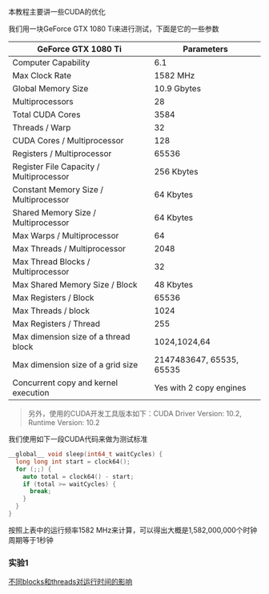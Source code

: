 本教程主要讲一些CUDA的优化

我们用一块GeForce GTX 1080 Ti来进行测试，下面是它的一些参数

|GeForce GTX 1080 Ti|Parameters|
---|---
|Computer Capability|6.1|
|Max Clock Rate|1582 MHz|
|Global Memory Size|10.9 Gbytes|
|Multiprocessors|28|
|Total CUDA Cores|3584|
|Threads / Warp|32|
|CUDA Cores / Multiprocessor|128|
|Registers / Multiprocessor|65536|
|Register File Capacity / Multiprocessor|256 Kbytes|
|Constant Memory Size / Multiprocessor|64 Kbytes|
|Shared Memory Size / Multiprocessor|64 Kbytes|
|Max Warps / Multiprocessor|64|
|Max Threads / Multiprocessor|2048|
|Max Thread Blocks / Multiprocessor|32|
|Max Shared Memory Size / Block|48 Kbytes|
|Max Registers / Block|65536|
|Max Threads / block|1024|
|Max Registers / Thread|255|
|Max dimension size of a thread block|1024,1024,64|
|Max dimension size of a grid size|2147483647, 65535, 65535|
|Concurrent copy and kernel execution|Yes with 2 copy engines|

>另外，使用的CUDA开发工具版本如下：CUDA Driver Version: 10.2, Runtime Version: 10.2

我们使用如下一段CUDA代码来做为测试标准
```C++
__global__ void sleep(int64_t waitCycles) {
  long long int start = clock64();
  for (;;) {
    auto total = clock64() - start;
    if (total >= waitCycles) {
      break;
    }
  }
}
```
按照上表中的运行频率1582 MHz来计算，可以得出大概是‭1,582,000,000‬个时钟周期等于1秒钟

### 实验1 ###
[不同blocks和threads对运行时间的影响](experiment01.md) 
